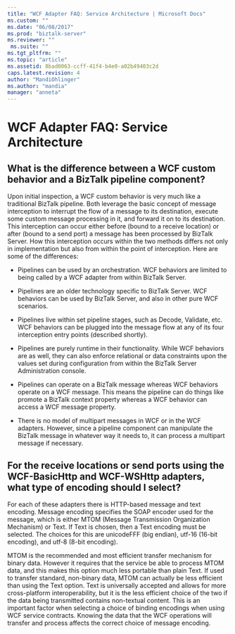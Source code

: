 ```yaml
---
title: "WCF Adapter FAQ: Service Architecture | Microsoft Docs"
ms.custom: ""
ms.date: "06/08/2017"
ms.prod: "biztalk-server"
ms.reviewer: ""
 ms.suite: ""
ms.tgt_pltfrm: ""
ms.topic: "article"
ms.assetid: 8bad0063-ccff-41f4-b4e0-a02b49403c2d
caps.latest.revision: 4
author: "MandiOhlinger"
ms.author: "mandia"
manager: "anneta"
---
```

# WCF Adapter FAQ: Service Architecture
## What is the difference between a WCF custom behavior and a BizTalk pipeline component?  
 Upon initial inspection, a WCF custom behavior is very much like a traditional BizTalk pipeline. Both leverage the basic concept of message interception to interrupt the flow of a message to its destination, execute some custom message processing in it, and forward it on to its destination. This interception can occur either before (bound to a receive location) or after (bound to a send port) a message has been processed by BizTalk Server. How this interception occurs within the two methods differs not only in implementation but also from within the point of interception. Here are some of the differences:  
  
-   Pipelines can be used by an orchestration. WCF behaviors are limited to being called by a WCF adapter from within BizTalk Server.  
  
-   Pipelines are an older technology specific to BizTalk Server. WCF behaviors can be used by BizTalk Server, and also in other pure WCF scenarios.  
  
-   Pipelines live within set pipeline stages, such as Decode, Validate, etc. WCF behaviors can be plugged into the message flow at any of its four interception entry points (described shortly).  
  
-   Pipelines are purely runtime in their functionality. While WCF behaviors are as well, they can also enforce relational or data constraints upon the values set during configuration from within the BizTalk Server Administration console.  
  
-   Pipelines can operate on a BizTalk message whereas WCF behaviors operate on a WCF message. This means the pipeline can do things like promote a BizTalk context property whereas a WCF behavior can access a WCF message property.  
  
-   There is no model of multipart messages in WCF or in the WCF adapters. However, since a pipeline component can manipulate the BizTalk message in whatever way it needs to, it can process a multipart message if necessary.  
  
## For the receive locations or send ports using the WCF-BasicHttp and WCF-WSHttp adapters, what type of encoding should I select?  
 For each of these adapters there is HTTP-based message and text encoding. Message encoding specifies the SOAP encoder used for the message, which is either MTOM (Message Transmission Organization Mechanism) or Text. If Text is chosen, then a Text encoding must be selected. The choices for this are unicodeFFF (big endian), utf-16 (16-bit encoding), and utf-8 (8-bit encoding).  
  
 MTOM is the recommended and most efficient transfer mechanism for binary data. However it requires that the service be able to process MTOM data, and this makes this option much less portable than plain Text. If used to transfer standard, non-binary data, MTOM can actually be less efficient than using the Text option. Text is universally accepted and allows for more cross-platform interoperability, but it is the less efficient choice of the two if the data being transmitted contains non-textual content. This is an important factor when selecting a choice of binding encodings when using WCF service contracts. Knowing the data that the WCF operations will transfer and process affects the correct choice of message encoding.